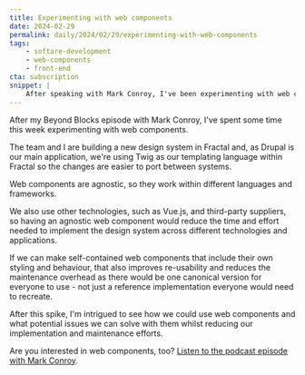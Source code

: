 ```yaml
---
title: Experimenting with web components
date: 2024-02-29
permalink: daily/2024/02/29/experimenting-with-web-components
tags:
    - softare-development
    - web-components
    - front-end
cta: subscription
snippet: |
    After speaking with Mark Conroy, I've been experimenting with web components.
---
```


After my Beyond Blocks episode with Mark Conroy, I've spent some time this week experimenting with web components.

The team and I are building a new design system in Fractal and, as Drupal is our main application, we're using Twig as our templating language within Fractal so the changes are easier to port between systems.

Web components are agnostic, so they work within different languages and frameworks.

We also use other technologies, such as Vue.js, and third-party suppliers, so having an agnostic web component would reduce the time and effort needed to implement the design system across different technologies and applications.

If we can make self-contained web components that include their own styling and behaviour, that also improves re-usability and reduces the maintenance overhead as there would be one canonical version for everyone to use - not just a reference implementation everyone would need to recreate.

After this spike, I'm intrigued to see how we could use web components and what potential issues we can solve with them whilst reducing our implementation and maintenance efforts.

Are you interested in web components, too? [Listen to the podcast episode with Mark Conroy][episode].

[episode]: {{site.url}}/podcast/11-mark-conroy
